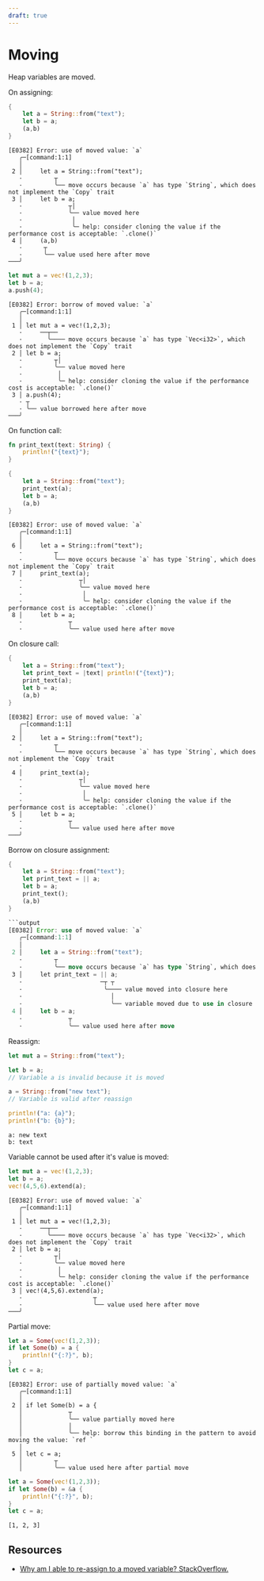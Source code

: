 ```yaml
---
draft: true
---
```


# Moving

Heap variables are moved.

On assigning:

```rust
{
    let a = String::from("text");
    let b = a;
    (a,b)
}
```

```output
[E0382] Error: use of moved value: `a`
   ╭─[command:1:1]
   │
 2 │     let a = String::from("text");
   ·         ┬
   ·         ╰── move occurs because `a` has type `String`, which does not implement the `Copy` trait
 3 │     let b = a;
   ·             ┬│
   ·             ╰── value moved here
   ·              │
   ·              ╰─ help: consider cloning the value if the performance cost is acceptable: `.clone()`
 4 │     (a,b)
   ·      ┬
   ·      ╰── value used here after move
───╯
```

```rust
let mut a = vec!(1,2,3);
let b = a;
a.push(4);
```

```output
[E0382] Error: borrow of moved value: `a`
   ╭─[command:1:1]
   │
 1 │ let mut a = vec!(1,2,3);
   ·     ──┬──
   ·       ╰──── move occurs because `a` has type `Vec<i32>`, which does not implement the `Copy` trait
 2 │ let b = a;
   ·         ┬│
   ·         ╰── value moved here
   ·          │
   ·          ╰─ help: consider cloning the value if the performance cost is acceptable: `.clone()`
 3 │ a.push(4);
   · ┬
   · ╰── value borrowed here after move
───╯
```

On function call:

```rust
fn print_text(text: String) {
    println!("{text}");
}

{
    let a = String::from("text");
    print_text(a);
    let b = a;
    (a,b)
}
```

```output
[E0382] Error: use of moved value: `a`
   ╭─[command:1:1]
   │
 6 │     let a = String::from("text");
   ·         ┬
   ·         ╰── move occurs because `a` has type `String`, which does not implement the `Copy` trait
 7 │     print_text(a);
   ·                ┬│
   ·                ╰── value moved here
   ·                 │
   ·                 ╰─ help: consider cloning the value if the performance cost is acceptable: `.clone()`
 8 │     let b = a;
   ·             ┬
   ·             ╰── value used here after move
```

On closure call:

```rust
{
    let a = String::from("text");
    let print_text = |text| println!("{text}");
    print_text(a);
    let b = a;
    (a,b)
}
```

```output
[E0382] Error: use of moved value: `a`
   ╭─[command:1:1]
   │
 2 │     let a = String::from("text");
   ·         ┬
   ·         ╰── move occurs because `a` has type `String`, which does not implement the `Copy` trait
   ·
 4 │     print_text(a);
   ·                ┬│
   ·                ╰── value moved here
   ·                 │
   ·                 ╰─ help: consider cloning the value if the performance cost is acceptable: `.clone()`
 5 │     let b = a;
   ·             ┬
   ·             ╰── value used here after move
───╯

```

Borrow on closure assignment:

```rust
{
    let a = String::from("text");
    let print_text = || a;
    let b = a;
    print_text();
    (a,b)
}

```output
[E0382] Error: use of moved value: `a`
   ╭─[command:1:1]
   │
 2 │     let a = String::from("text");
   ·         ┬
   ·         ╰── move occurs because `a` has type `String`, which does not implement the `Copy` trait
 3 │     let print_text = || a;
   ·                      ─┬ ┬
   ·                       ╰──── value moved into closure here
   ·                         │
   ·                         ╰── variable moved due to use in closure
 4 │     let b = a;
   ·             ┬
   ·             ╰── value used here after move

```

Reassign:

```rust
let mut a = String::from("text");

let b = a;
// Variable a is invalid because it is moved

a = String::from("new text");
// Variable is valid after reassign

println!("a: {a}");
println!("b: {b}");
```

```output
a: new text
b: text
```

Variable cannot be used after it's value is moved:

```rust
let mut a = vec!(1,2,3);
let b = a;
vec!(4,5,6).extend(a);
```

```output
[E0382] Error: use of moved value: `a`
   ╭─[command:1:1]
   │
 1 │ let mut a = vec!(1,2,3);
   ·     ──┬──
   ·       ╰──── move occurs because `a` has type `Vec<i32>`, which does not implement the `Copy` trait
 2 │ let b = a;
   ·         ┬│
   ·         ╰── value moved here
   ·          │
   ·          ╰─ help: consider cloning the value if the performance cost is acceptable: `.clone()`
 3 │ vec!(4,5,6).extend(a);
   ·                    ┬
   ·                    ╰── value used here after move
───╯
```

Partial move:

```rust
let a = Some(vec!(1,2,3));
if let Some(b) = a {
    println!("{:?}", b);
}
let c = a;
```

```output
[E0382] Error: use of partially moved value: `a`
   ╭─[command:1:1]
   │
 2 │ if let Some(b) = a {
   │             ┬
   │             ╰── value partially moved here
   │             │
   │             ╰── help: borrow this binding in the pattern to avoid moving the value: `ref `
   │
 5 │ let c = a;
   │         ┬
   │         ╰── value used here after partial move
```

```rust
let a = Some(vec!(1,2,3));
if let Some(b) = &a {
    println!("{:?}", b);
}
let c = a;
```

```output
[1, 2, 3]
```

## Resources

* [Why am I able to re-assign to a moved variable? StackOverflow.](https://stackoverflow.com/questions/64358363/why-am-i-able-to-re-assign-to-a-moved-variable)
